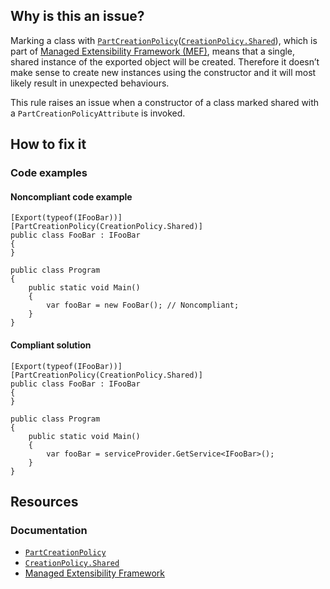 ## Why is this an issue?

Marking a class with [`PartCreationPolicy`](https://learn.microsoft.com/en-us/dotnet/api/system.componentmodel.composition.partcreationpolicyattribute)([`CreationPolicy.Shared`](https://learn.microsoft.com/en-us/dotnet/api/system.componentmodel.composition.creationpolicy)), which is
part of [Managed Extensibility Framework (MEF)](https://learn.microsoft.com/en-us/dotnet/framework/mef), means that a single, shared
instance of the exported object will be created. Therefore it doesn’t make sense to create new instances using the constructor and it will most likely
result in unexpected behaviours.

This rule raises an issue when a constructor of a class marked shared with a `PartCreationPolicyAttribute` is invoked.

## How to fix it

### Code examples

#### Noncompliant code example

    [Export(typeof(IFooBar))]
    [PartCreationPolicy(CreationPolicy.Shared)]
    public class FooBar : IFooBar
    {
    }
    
    public class Program
    {
        public static void Main()
        {
            var fooBar = new FooBar(); // Noncompliant;
        }
    }

#### Compliant solution

    [Export(typeof(IFooBar))]
    [PartCreationPolicy(CreationPolicy.Shared)]
    public class FooBar : IFooBar
    {
    }
    
    public class Program
    {
        public static void Main()
        {
            var fooBar = serviceProvider.GetService<IFooBar>();
        }
    }

## Resources

### Documentation

- [`PartCreationPolicy`](https://learn.microsoft.com/en-us/dotnet/api/system.componentmodel.composition.partcreationpolicyattribute)
- [`CreationPolicy.Shared`](https://learn.microsoft.com/en-us/dotnet/api/system.componentmodel.composition.creationpolicy)
- [Managed Extensibility Framework](https://learn.microsoft.com/en-us/dotnet/framework/mef)